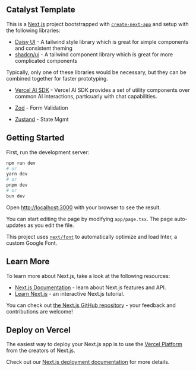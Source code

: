## Catalyst Template

This is a [Next.js](https://nextjs.org/) project bootstrapped with [`create-next-app`](https://github.com/vercel/next.js/tree/canary/packages/create-next-app) and setup with the following libraries:

- [Daisy UI](https://daisyui.com/) - A tailwind style library which is great for simple components and consistent theming
- [shadcn/ui](https://ui.shadcn.com/) - A tailwind component library which is great for more complicated components

Typically, only one of these libraries would be necessary, but they can be combined together for faster prototyping.

- [Vercel AI SDK](https://sdk.vercel.ai/docs/introduction) - Vercel AI SDK provides a set of utility components over common AI interactions, particuarly with chat capabilities.

- [Zod](https://zod.dev/) - Form Validation
- [Zustand](https://zustand.docs.pmnd.rs/) - State Mgmt

## Getting Started

First, run the development server:

```bash
npm run dev
# or
yarn dev
# or
pnpm dev
# or
bun dev
```

Open [http://localhost:3000](http://localhost:3000) with your browser to see the result.

You can start editing the page by modifying `app/page.tsx`. The page auto-updates as you edit the file.

This project uses [`next/font`](https://nextjs.org/docs/basic-features/font-optimization) to automatically optimize and load Inter, a custom Google Font.

## Learn More

To learn more about Next.js, take a look at the following resources:

- [Next.js Documentation](https://nextjs.org/docs) - learn about Next.js features and API.
- [Learn Next.js](https://nextjs.org/learn) - an interactive Next.js tutorial.

You can check out [the Next.js GitHub repository](https://github.com/vercel/next.js/) - your feedback and contributions are welcome!

## Deploy on Vercel

The easiest way to deploy your Next.js app is to use the [Vercel Platform](https://vercel.com/new?utm_medium=default-template&filter=next.js&utm_source=create-next-app&utm_campaign=create-next-app-readme) from the creators of Next.js.

Check out our [Next.js deployment documentation](https://nextjs.org/docs/deployment) for more details.
